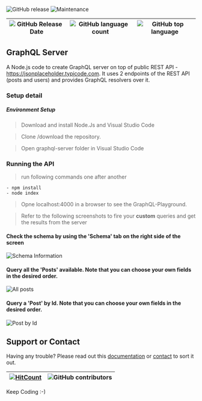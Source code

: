  
![GitHub release](https://img.shields.io/github/release/singhrahulnet/GraphQL-Server.Node.svg?style=for-the-badge) ![Maintenance](https://img.shields.io/maintenance/yes/2019.svg?style=for-the-badge)

![GitHub Release Date](https://img.shields.io/github/release-date/singhrahulnet/GraphQL-Server.Node.svg?style=plastic) | ![GitHub language count](https://img.shields.io/github/languages/count/singhrahulnet/GraphQL-Server.Node.svg?style=plastic)| ![GitHub top language](https://img.shields.io/github/languages/top/singhrahulnet/GraphQL-Server.Node.svg) 
| ---        | ---       | --- |
## GraphQL Server
A Node.js code to create GraphQL server on top of public REST API - https://jsonplaceholder.typicode.com. It uses 2 endpoints of the REST API (posts and users) and provides GraphQL resolvers over it. 

### Setup detail

##### Environment Setup

>   Download and install Node.Js and Visual Studio Code

>   Clone /download the repository.

>   Open graphql-server folder in Visual Studio Code

### Running the API

>   run following commands one after another


    - npm install
    - node index
    

> Opne localhost:4000 in a browser to see the GraphQL-Playground.

> Refer to the following screenshots to fire your **custom** queries and get the results from the server

#### Check the schema by using the 'Schema' tab on the right side of the screen

<img alt="Schema Information" src="https://github.com/singhrahulnet/GraphQL-Server/blob/master/RefImg/schema.PNG">


#### Query all the 'Posts' available. Note that you can choose your own fields in the desired order.

<img alt="All posts" src="https://github.com/singhrahulnet/GraphQL-Server/blob/master/RefImg/posts.PNG">

#### Query a 'Post' by Id. Note that you can choose your own fields in the desired order.

<img alt="Post by Id" src="https://github.com/singhrahulnet/GraphQL-Server/blob/master/RefImg/PostById.PNG">



## Support or Contact

Having any trouble? Please read out this [documentation](https://github.com/singhrahulnet/GraphQL-Server.Node/blob/master/README.md) or [contact](mailto:singh.rahul.net@gmail.com) to sort it out.

 [![HitCount](http://hits.dwyl.io/singhrahulnet/GraphQL-Server.Node/projects/1.svg)](http://hits.dwyl.io/singhrahulnet/GraphQL-Server.Node/projects/1) | ![GitHub contributors](https://img.shields.io/github/contributors/singhrahulnet/GraphQL-Server.Node.svg?style=plastic)|
 | --- | --- |
 
Keep Coding :-) 
